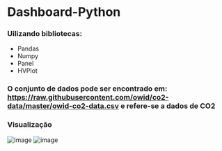 # Dashboard-Python

### Uilizando bibliotecas:
- Pandas
- Numpy
- Panel
- HVPlot

### O conjunto de dados pode ser encontrado em: https://raw.githubusercontent.com/owid/co2-data/master/owid-co2-data.csv e refere-se a dados de CO2

### Visualização
![image](https://user-images.githubusercontent.com/65053026/163202211-e38911a2-f7bf-4d0f-9569-2464af51c30d.png)
![image](https://user-images.githubusercontent.com/65053026/163202284-3b801763-dd55-446f-9a91-cb94c4dd4b86.png)
